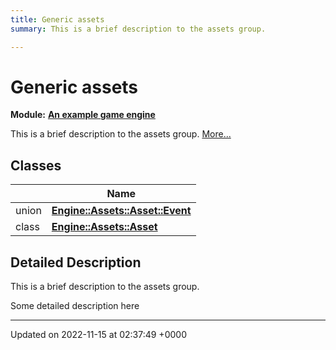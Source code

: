 ```yaml
---
title: Generic assets
summary: This is a brief description to the assets group. 

---
```


# Generic assets

**Module:** **[An example game engine](/modules/group__Engine.md)**

This is a brief description to the assets group.  [More...](#detailed-description)

## Classes

|                | Name           |
| -------------- | -------------- |
| union | **[Engine::Assets::Asset::Event](/classes/unionEngine_1_1Assets_1_1Asset_1_1Event.md)**  |
| class | **[Engine::Assets::Asset](/classes/classEngine_1_1Assets_1_1Asset.md)**  |

## Detailed Description

This is a brief description to the assets group. 

Some detailed description here 






-------------------------------

Updated on 2022-11-15 at 02:37:49 +0000